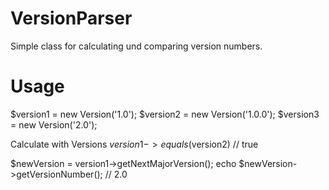 VersionParser
=============

Simple class for calculating und comparing version numbers.

Usage
=====

$version1 = new Version('1.0');
$version2 = new Version('1.0.0');
$version3 = new Version('2.0');

Calculate with Versions
$version1->equals($version2)
// true

$newVersion = version1->getNextMajorVersion();
echo $newVersion->getVersionNumber();
// 2.0
